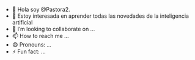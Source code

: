 - 👋 Hola soy @Pastora2.
- 🌱 Estoy interesada en aprender todas las novedades de la inteligencia artificial 
- 💞️ I’m looking to collaborate on ...
- 📫 How to reach me ...
- 😄 Pronouns: ...
- ⚡ Fun fact: ...

<!---
Pastora2/Pastora2 is a ✨ special ✨ repository because its `README.md` (this file) appears on your GitHub profile.
You can click the Preview link to take a look at your changes.
--->
